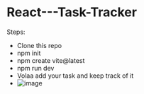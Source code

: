 # React---Task-Tracker

Steps:
* Clone this repo
* npm init
* npm create vite@latest
* npm run dev
* Volaa add your task and keep track of it
* ![image](https://github.com/user-attachments/assets/c5f54e2a-ea81-4d90-95c6-5b3e77cdcd99)
